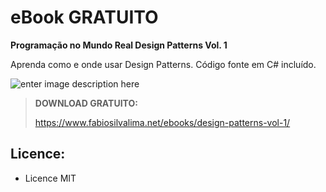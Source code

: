 # eBook GRATUITO

**Programação no Mundo Real Design Patterns Vol. 1**

Aprenda como e onde usar Design Patterns.
Código fonte em C# incluído.

![enter image description here](https://www.fabiosilvalima.net/wp-content/uploads/2017/03/fabiosilvalima-ebook-design-patterns-INSTAGRAM.jpg)


> **DOWNLOAD GRATUITO:**
>
> https://www.fabiosilvalima.net/ebooks/design-patterns-vol-1/


Licence:
---

- Licence MIT
